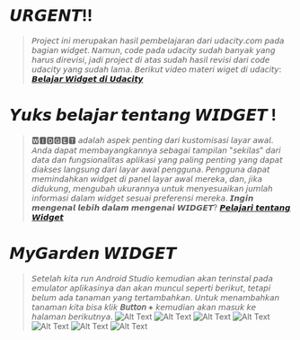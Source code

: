 # 𝙐𝙍𝙂𝙀𝙉𝙏!!
>𝘗𝘳𝘰𝘫𝘦𝘤𝘵 𝘪𝘯𝘪 𝘮𝘦𝘳𝘶𝘱𝘢𝘬𝘢𝘯 𝘩𝘢𝘴𝘪𝘭 𝘱𝘦𝘮𝘣𝘦𝘭𝘢𝘫𝘢𝘳𝘢𝘯 𝘥𝘢𝘳𝘪 𝘶𝘥𝘢𝘤𝘪𝘵𝘺.𝘤𝘰𝘮 𝘱𝘢𝘥𝘢 𝘣𝘢𝘨𝘪𝘢𝘯 𝘸𝘪𝘥𝘨𝘦𝘵. 
𝘕𝘢𝘮𝘶𝘯, 𝘤𝘰𝘥𝘦 𝘱𝘢𝘥𝘢 𝘶𝘥𝘢𝘤𝘪𝘵𝘺 𝘴𝘶𝘥𝘢𝘩 𝘣𝘢𝘯𝘺𝘢𝘬 𝘺𝘢𝘯𝘨 𝘩𝘢𝘳𝘶𝘴 𝘥𝘪𝘳𝘦𝘷𝘪𝘴𝘪, 𝘫𝘢𝘥𝘪 𝘱𝘳𝘰𝘫𝘦𝘤𝘵 𝘥𝘪 𝘢𝘵𝘢𝘴 𝘴𝘶𝘥𝘢𝘩 𝘩𝘢𝘴𝘪𝘭 𝘳𝘦𝘷𝘪𝘴𝘪 𝘥𝘢𝘳𝘪 𝘤𝘰𝘥𝘦 𝘶𝘥𝘢𝘤𝘪𝘵𝘺 𝘺𝘢𝘯𝘨 𝘴𝘶𝘥𝘢𝘩 𝘭𝘢𝘮𝘢.
𝘉𝘦𝘳𝘪𝘬𝘶𝘵 𝘷𝘪𝘥𝘦𝘰 𝘮𝘢𝘵𝘦𝘳𝘪 𝘸𝘪𝘨𝘦𝘵 𝘥𝘪 𝘶𝘥𝘢𝘤𝘪𝘵𝘺: [𝘽𝙚𝙡𝙖𝙟𝙖𝙧 𝙒𝙞𝙙𝙜𝙚𝙩 𝙙𝙞 𝙐𝙙𝙖𝙘𝙞𝙩𝙮](https://classroom.udacity.com/courses/ud855/lessons/f133dd92-8e3c-40b9-9d9d-545498638459/concepts/cc786bc3-9fae-4ac2-9760-7269368b8787)

# 𝙔𝙪𝙠𝙨 𝙗𝙚𝙡𝙖𝙟𝙖𝙧 𝙩𝙚𝙣𝙩𝙖𝙣𝙜 𝙒𝙄𝘿𝙂𝙀𝙏 !
>🆆🅸🅳🅶🅴🆃 𝘢𝘥𝘢𝘭𝘢𝘩 𝘢𝘴𝘱𝘦𝘬 𝘱𝘦𝘯𝘵𝘪𝘯𝘨 𝘥𝘢𝘳𝘪 𝘬𝘶𝘴𝘵𝘰𝘮𝘪𝘴𝘢𝘴𝘪 𝘭𝘢𝘺𝘢𝘳 𝘢𝘸𝘢𝘭. 𝘈𝘯𝘥𝘢 𝘥𝘢𝘱𝘢𝘵 𝘮𝘦𝘮𝘣𝘢𝘺𝘢𝘯𝘨𝘬𝘢𝘯𝘯𝘺𝘢 𝘴𝘦𝘣𝘢𝘨𝘢𝘪 𝘵𝘢𝘮𝘱𝘪𝘭𝘢𝘯 "𝘴𝘦𝘬𝘪𝘭𝘢𝘴" 𝘥𝘢𝘳𝘪 𝘥𝘢𝘵𝘢 𝘥𝘢𝘯 𝘧𝘶𝘯𝘨𝘴𝘪𝘰𝘯𝘢𝘭𝘪𝘵𝘢𝘴 𝘢𝘱𝘭𝘪𝘬𝘢𝘴𝘪 𝘺𝘢𝘯𝘨 𝘱𝘢𝘭𝘪𝘯𝘨 𝘱𝘦𝘯𝘵𝘪𝘯𝘨 𝘺𝘢𝘯𝘨 𝘥𝘢𝘱𝘢𝘵 𝘥𝘪𝘢𝘬𝘴𝘦𝘴 𝘭𝘢𝘯𝘨𝘴𝘶𝘯𝘨 𝘥𝘢𝘳𝘪 𝘭𝘢𝘺𝘢𝘳 𝘢𝘸𝘢𝘭 𝘱𝘦𝘯𝘨𝘨𝘶𝘯𝘢. 𝘗𝘦𝘯𝘨𝘨𝘶𝘯𝘢 𝘥𝘢𝘱𝘢𝘵 𝘮𝘦𝘮𝘪𝘯𝘥𝘢𝘩𝘬𝘢𝘯 𝘸𝘪𝘥𝘨𝘦𝘵 𝘥𝘪 𝘱𝘢𝘯𝘦𝘭 𝘭𝘢𝘺𝘢𝘳 𝘢𝘸𝘢𝘭 𝘮𝘦𝘳𝘦𝘬𝘢, 𝘥𝘢𝘯, 𝘫𝘪𝘬𝘢 𝘥𝘪𝘥𝘶𝘬𝘶𝘯𝘨, 𝘮𝘦𝘯𝘨𝘶𝘣𝘢𝘩 𝘶𝘬𝘶𝘳𝘢𝘯𝘯𝘺𝘢 𝘶𝘯𝘵𝘶𝘬 𝘮𝘦𝘯𝘺𝘦𝘴𝘶𝘢𝘪𝘬𝘢𝘯 𝘫𝘶𝘮𝘭𝘢𝘩 𝘪𝘯𝘧𝘰𝘳𝘮𝘢𝘴𝘪 𝘥𝘢𝘭𝘢𝘮 𝘸𝘪𝘥𝘨𝘦𝘵 𝘴𝘦𝘴𝘶𝘢𝘪 𝘱𝘳𝘦𝘧𝘦𝘳𝘦𝘯𝘴𝘪 𝘮𝘦𝘳𝘦𝘬𝘢.
𝙄𝙣𝙜𝙞𝙣 𝙢𝙚𝙣𝙜𝙚𝙣𝙖𝙡 𝙡𝙚𝙗𝙞𝙝 𝙙𝙖𝙡𝙖𝙢 𝙢𝙚𝙣𝙜𝙚𝙣𝙖𝙞 𝙒𝙄𝘿𝙂𝙀𝙏?
[𝙋𝙚𝙡𝙖𝙟𝙖𝙧𝙞 𝙩𝙚𝙣𝙩𝙖𝙣𝙜 𝙒𝙞𝙙𝙜𝙚𝙩](https://developer.android.com/guide/topics/appwidgets/overview)

# 𝙈𝙮𝙂𝙖𝙧𝙙𝙚𝙣 𝙒𝙄𝘿𝙂𝙀𝙏 
>𝘚𝘦𝘵𝘦𝘭𝘢𝘩 𝘬𝘪𝘵𝘢 𝘳𝘶𝘯 𝘈𝘯𝘥𝘳𝘰𝘪𝘥 𝘚𝘵𝘶𝘥𝘪𝘰 𝘬𝘦𝘮𝘶𝘥𝘪𝘢𝘯 𝘢𝘬𝘢𝘯 𝘵𝘦𝘳𝘪𝘯𝘴𝘵𝘢𝘭 𝘱𝘢𝘥𝘢 𝘦𝘮𝘶𝘭𝘢𝘵𝘰𝘳 𝘢𝘱𝘭𝘪𝘬𝘢𝘴𝘪𝘯𝘺𝘢 𝘥𝘢𝘯 𝘢𝘬𝘢𝘯 𝘮𝘶𝘯𝘤𝘶𝘭 𝘴𝘦𝘱𝘦𝘳𝘵𝘪 𝘣𝘦𝘳𝘪𝘬𝘶𝘵, 𝘵𝘦𝘵𝘢𝘱𝘪 𝘣𝘦𝘭𝘶𝘮 𝘢𝘥𝘢 𝘵𝘢𝘯𝘢𝘮𝘢𝘯 𝘺𝘢𝘯𝘨 𝘵𝘦𝘳𝘵𝘢𝘮𝘣𝘢𝘩𝘬𝘢𝘯. 𝘜𝘯𝘵𝘶𝘬 𝘮𝘦𝘯𝘢𝘮𝘣𝘢𝘩𝘬𝘢𝘯 𝘵𝘢𝘯𝘢𝘮𝘢𝘯 𝘬𝘪𝘵𝘢 𝘣𝘪𝘴𝘢 𝘬𝘭𝘪𝘬 **𝘉𝘶𝘵𝘵𝘰𝘯 +** 𝘬𝘦𝘮𝘶𝘥𝘪𝘢𝘯 𝘢𝘬𝘢𝘯 𝘮𝘢𝘴𝘶𝘬 𝘬𝘦 𝘩𝘢𝘭𝘢𝘮𝘢𝘯 𝘣𝘦𝘳𝘪𝘬𝘶𝘵𝘯𝘺𝘢. 
![Alt Text](Screenshots/4.jpg) 
![Alt Text](Screenshots/3.jpg)
![Alt Text](Screenshots/5.jpg)
![Alt Text](Screenshots/6.jpg)
![Alt Text](Screenshots/1.jpg)
![Alt Text](Screenshots/7.jpg)
![Alt Text](Screenshots/2.jpg) 

